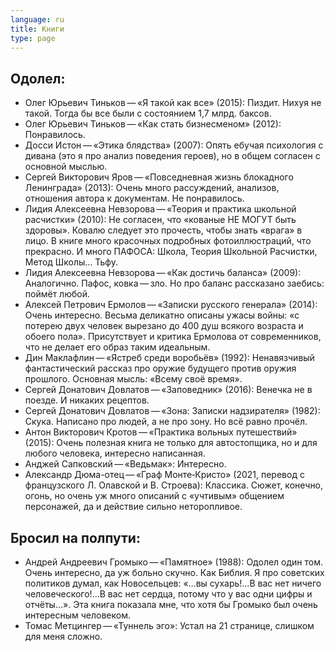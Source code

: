 ```yaml
---
language: ru
title: Книги
type: page
---
```


## Одолел:

- Олег Юрьевич Тиньков — «Я такой как все» (2015): Пиздит. Нихуя не такой. Тогда бы все были с
  состоянием 1,7 млрд. баксов.
- Олег Юрьевич Тиньков — «Как стать бизнесменом» (2012): Понравилось.
- Досси Истон — «Этика блядства» (2007): Опять ебучая психология с дивана (это я про анализ
  поведения героев), но в общем согласен с основной мыслью.
- Сергей Викторович Яров — «Повседневная жизнь блокадного Ленинграда» (2013): Очень много
  рассуждений, анализов, отношения автора к документам. Не понравилось.
- Лидия Алексеевна Невзорова — «Теория и практика школьной расчистки» (2010): Не согласен, что
  «кованые НЕ МОГУТ быть здоровы». Ковалю следует это прочесть, чтобы знать «врага» в лицо. В книге
  много красочных подробных фотоиллюстраций, что прекрасно. И много ПАФОСА: Школа, Теория Школьной
  Расчистки, Метод Школы… Тьфу.
- Лидия Алексеевна Невзорова — «Как достичь баланса» (2009): Аналогично. Пафос, ковка — зло. Но про
  баланс рассказано заебись: поймёт любой.
- Алексей Петрович Ермолов — «Записки русского генерала» (2014): Очень интересно. Весьма деликатно
  описаны ужасы войны: «с потерею двух человек вырезано до 400 душ всякого возраста и обоего пола».
  Присутствует и критика Ермолова от современников, что не делает его образ таким идеальным.
- Дин Маклафлин — «Ястреб среди воробьёв» (1992): Ненавязчивый фантастический рассказ про оружие
  будущего против оружия прошлого. Основная мысль: «Всему своё время».
- Сергей Донатович Довлатов — «Заповедник» (2016): Венечка не в поезде. И никаких рецептов.
- Сергей Донатович Довлатов — «Зона: Записки надзирателя» (1982): Скука. Написано про людей, а не
  про зону. Но всё равно прочёл.
- Антон Викторович Кротов — «Практика вольных путешествий» (2015): Очень полезная книга не только
  для автостопщика, но и для любого человека, интересно написанная.
- Анджей Сапковский — «Ведьмак»: Интересно.
- Александр Дюма-отец — «Граф Монте‐Кристо» (2021, перевод с французского Л. Олавской и В. Строева):
  Классика. Сюжет, конечно, огонь, но очень уж много описаний с «учтивым» общением персонажей, да и
  действие сильно неторопливое.

## Бросил на полпути:

- Андрей Андреевич Громыко — «Памятное» (1988): Одолел один том. Очень интересно, да уж больно
  скучно. Как Библия. Я про советских политиков думал, как Новосельцев: «…вы сухарь!…В вас нет
  ничего человеческого!…В вас нет сердца, потому что у вас одни цифры и отчёты…». Эта книга показала
  мне, что хотя бы Громыко был очень интересным человеком.
- Томас Метцингер — «Туннель эго»: Устал на 21 странице, слишком для меня сложно.
